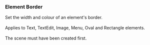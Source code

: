 ### Element Border

Set the width and colour of an element\'s border.\
\
Applies to Text, TextEdit, Image, Menu, Oval and Rectangle elements.\
\
The scene must have been created first.

